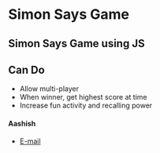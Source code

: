 # Simon Says Game
## Simon Says Game using JS

## Can Do
* Allow multi-player
* When winner, get highest score at time
* Increase fun activity and recalling power



#### Aashish
* [E-mail](aashishrewa2001@gmail.com)
